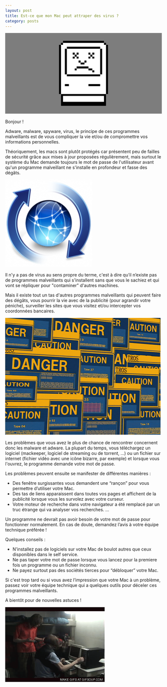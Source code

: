 ```yaml
---
layout: post
title: Est-ce que mon Mac peut attraper des virus ?
category: posts
---
```



![sadmac](/images/sadmac.png)

Bonjour !

Adware, malware, spyware, virus, le principe de ces programmes malveillants est de vous compliquer la vie et/ou de compromettre vos informations personnelles. 

Théoriquement, les macs sont plutôt protégés car présentent peu de failles de sécurité grâce aux mises à jour proposées régulièrement, mais surtout le système du Mac demande toujours le mot de passe de l'utilisateur avant qu'un programme malveillant ne s'installe en profondeur et fasse des dégâts. 

![update](/images/mac-os-update.png)

Il n'y a pas de virus au sens propre du terme, c'est à dire qu’il n’existe pas de programmes malveillants qui s'installent sans que vous le sachiez et qui vont se répliquer pour "contaminer" d'autres machines. 

Mais il existe tout un tas d'autres programmes malveillants qui peuvent faire des dégâts, vous pourrir la vie avec de la publicité (pour agrandir votre péniche), surveiller les sites que vous visitez et/ou intercepter vos coordonnées bancaires. 

![image](/images/popup.gif)

Les problèmes que vous avez le plus de chance de rencontrer concernent donc les malware et adware. La plupart du temps, vous téléchargez un logiciel (mackeeper, logiciel de streaming ou de torrent, …) ou un fichier sur internet (fichier vidéo avec une icône bizarre, par exemple) et lorsque vous l'ouvrez, le programme demande votre mot de passe.

Les problèmes peuvent ensuite se manifester de différentes manières :
- Des fenêtre surgissantes vous demandent une “rançon” pour vous permettre d’utiliser votre Mac.
- Des tas de liens apparaissent dans toutes vos pages et affichent de la publicité lorsque vous les survolez avec votre curseur.
- Votre moteur de recherche dans votre navigateur a été remplacé par un truc étrange qui va analyser vos recherches.
...

Un programme ne devrait pas avoir besoin de votre mot de passe pour fonctionner normalement. En cas de doute, demandez l’avis à votre équipe technique préférée !


Quelques conseils :
- N’installez pas de logiciels sur votre Mac de boulot autres que ceux disponibles dans le self service.
- Ne pas taper votre mot de passe lorsque vous lancez pour la premiere fois un programme ou un fichier inconnu.
- Ne payez surtout pas des sociétés tierces pour “débloquer” votre Mac.

Si c'est trop tard ou si vous avez l’impression que votre Mac à un problème, passez voir votre équipe technique qui a quelques outils pour déceler ces programmes malveillants.

A bientôt pour de nouvelles astuces !

![image](/images/pc_explosion.gif)
